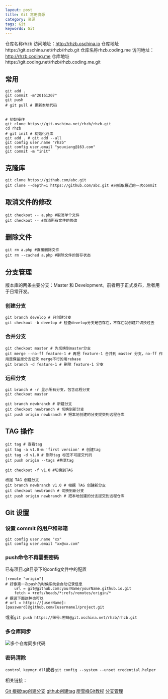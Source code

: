 ```yaml
---
layout: post
title: Git 常用资源
category: 资源
tags: Git
keywords: Git
---
```


仓库名称rhzb  访问地址：http://rhzb.oschina.io   仓库地址https://git.oschina.net/rhzb/rhzb.git
仓库名称rhzb.coding.me     访问地址：http://rhzb.coding.me   仓库地址https://git.coding.net/rhzb/rhzb.coding.me.git

## 常用

```
git add .
git commit -m"20161207"
git push
# git pull # 更新本地代码


# 初始操作
git clone https://git.oschina.net/rhzb/rhzb.git
cd rhzb
# git init # 初始化仓库
git add . # git add --all
git config user.name "rhzb"
git config user.email "youxiang@163.com"
git commit -m "init"
```

## 克隆库

```
git clone https://github.com/abc.git
git clone --depth=1 https://github.com/abc.git #只抓取最近的一次commit
```

## 取消文件的修改

```
git checkout -- a.php #取消单个文件
git checkout -- #取消所有文件的修改 
```

## 删除文件

```
git rm a.php #直接删除文件
git rm --cached a.php #删除文件的暂存状态
```


## 分支管理

版本库的两条主要分支：Master 和 Development。前者用于正式发布，后者用于日常开发。

### 创建分支

```
git branch develop # 只创建分支
git checkout -b develop # 检查develop分支是否存在，不存在就创建并切换过去
```

### 合并分支
```
git checkout master # 先切换到master分支
git merge --no-ff feature-1 # 再把 feature-1 合并到 master 分支，no-ff 作用是保留原分支记录 merge不行的用rebase
git branch -d feature-1 # 删除 feature-1 分支
```

### 远程分支

```
git branch # -r 显示所有分支，包含远程分支
git checkout master

git branch newbranch # 新建分支
git checkout newbranch # 切换到新分支
git push origin newbranch # 把本地创建的分支提交到远程仓库
```

## TAG 操作

```
git tag # 查看tag
git tag -a v1.0-m 'first version' # 创建tag
git tag -d v1.0 # 删除tag 标签不可提交代码
git push origin --tags #共享tag

git checkout -f v1.0 #切换到TAG

根据 TAG 创建分支
git branch newbranch v1.0 # 根据 TAG 创建新分支
git checkout newbranch # 切换到新分支
git push origin newbranch # 把本地创建的分支提交到远程仓库
```


## Git 设置

### 设置 commit 的用户和邮箱
```
git config user.name "xx"
git config user.email "xx@xx.com"
```
### push命令不再需要密码

已有项目.git目录下的config文件中的配置
```
[remote "origin"]
# 好像第一次push的时候系统会自动记录信息
    url = git@github.com:yourName/yourName.github.io.git
    fetch = +refs/heads/*:refs/remotes/origin/*
# 据说下面这种也可以
# url = https://[userName]:[password]@github.com/[username]/project.git
```
或者`git push https://账号:密码@git.oschina.net/rhzb/rhzb.git`

### 多仓库同步

![多个仓库同步代码](http://pic.yupoo.com/bztd/gVCqMAdZ/7cba3f05.png)

### 密码清除

`control keymgr.dll`或者`git config --system --unset credential.helper`


相关链接：

[Git 根据tag创建分支](http://blog.csdn.net/lhcxwjh/article/details/51083249)
[github创建tag](http://caibaojian.com/github-create-tag.html)
[廖雪峰Git教程](http://www.liaoxuefeng.com/wiki/0013739516305929606dd18361248578c67b8067c8c017b000)
[分支管理](http://qianxunclub.com/git-shi-yong-shuo-ming/)